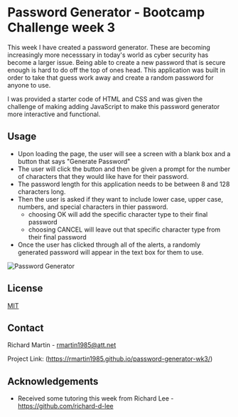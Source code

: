 # Password Generator - Bootcamp Challenge week 3

This week I have created a password generator. These are becoming increasingly more necesssary in today's world as cyber security has become a larger issue. Being able to create a new password that is secure enough is hard to do off the top of ones head. This application was built in order to take that guess work away and create a random password for anyone to use. 

I was provided a starter code of HTML and CSS and was given the challenge of making adding JavaScript to make this password generator more interactive and functional. 

## Usage

* Upon loading the page, the user will see a screen with a blank box and a button that says "Generate Password"
* The user will click the button and then be given a prompt for the number of characters that they would like have for their password.
* The password length for this application needs to be between 8 and 128 characters long. 
* Then the user is asked if they want to include lower case, upper case, numbers, and special characters in thier password.
    * choosing OK will add the specific character type to their final password
    * choosing CANCEL will leave out that specific character type from their final password
* Once the user has clicked through all of the alerts, a randomly generated password will appear in the text box for them to use. 

![Password Generator](https://media.giphy.com/media/do4PQjDtAhxQ0lQQZn/giphy.gif?cid=790b76113682f3a0b28a18ea68d891f92352311bd50d5450&rid=giphy.gif&ct=g)

## License
[MIT](https://choosealicense.com/licenses/mit/)

## Contact

Richard Martin - rmartin1985@att.net

Project Link: (https://rmartin1985.github.io/password-generator-wk3/)

## Acknowledgements 

* Received some tutoring this week from Richard Lee - https://github.com/richard-d-lee